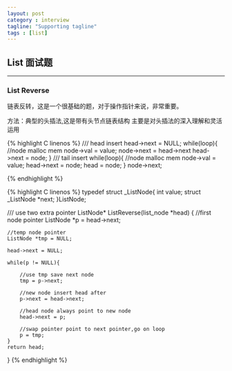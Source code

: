 ```yaml
---
layout: post
category : interview
tagline: "Supporting tagline"
tags : [list]
---
```

List 面试题
---
<!--more-->
---

### List Reverse

链表反转，这是一个很基础的题，对于操作指针来说，非常重要。

方法：典型的头插法,这是带有头节点链表结构
主要是对头插法的深入理解和灵活运用

{% highlight C linenos %}
/// head insert
	head->next = NULL;
	while(loop){
		//node  malloc mem
		node->val = value;
		node->next = head->next
		head->next = node;
	}
/// tail insert
	while(loop){
		//node  malloc mem
		node->val = value;
		head->next = node;
		head = node;
	}
	node->next;

{% endhighlight %}

{% highlight C linenos %}
typedef struct _ListNode{
	int		value;
	struct _ListNode *next;
}ListNode;

///	use two extra pointer
ListNode* ListReverse(list_node *head)
{
	//first node pointer
	ListNode *p = head->next;

	//temp node pointer
	ListNode *tmp = NULL;

	head->next = NULL;

	while(p != NULL){

		//use tmp save next node
		tmp = p->next;

		//new node insert head after
		p->next = head->next;

		//head node always point to new node
		head->next = p;

		//swap pointer point to next pointer,go on loop
		p = tmp;
	}
	return head;
}
{% endhighlight %}
